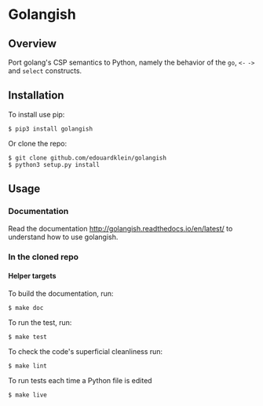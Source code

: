 # Golangish

## Overview

Port golang's CSP semantics to Python, namely the behavior of the `go`, `<-` `->` and `select` constructs.

## Installation

To install use pip:

    $ pip3 install golangish


Or clone the repo:

    $ git clone github.com/edouardklein/golangish
    $ python3 setup.py install
    
    

## Usage

### Documentation

Read the documentation http://golangish.readthedocs.io/en/latest/ to understand how to use golangish.

### In the cloned repo

#### Helper targets

To build the documentation, run:

    $ make doc
    
To run the test, run:

    $ make test

To check the code's superficial cleanliness run:

    $ make lint
    
To run tests each time a Python file is edited

    $ make live

